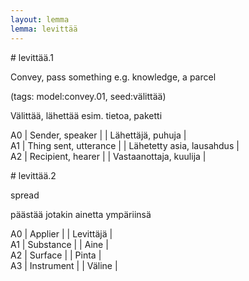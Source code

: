```yaml
---
layout: lemma
lemma: levittää
---
```


<div class="sense">
# <span class="sensename">levittää.1</span>

<span class="description">Convey, pass something e.g. knowledge, a parcel</span>

(tags: model:convey.01, seed:välittää)

<span class="description">Välittää, lähettää esim. tietoa, paketti</span>

A0 | Sender, speaker |   | Lähettäjä, puhuja |  
A1 | Thing sent, utterance |   | Lähetetty asia, lausahdus |  
A2 | Recipient, hearer |   | Vastaanottaja, kuulija |  

</div>

<div class="sense">
# <span class="sensename">levittää.2</span>

<span class="description">spread</span>

<span class="description">päästää jotakin ainetta ympäriinsä</span>

A0 | Applier |   | Levittäjä |  
A1 | Substance |   | Aine |  
A2 | Surface |   | Pinta |  
A3 | Instrument |   | Väline |  

</div>

